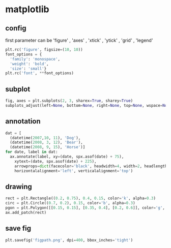 # matplotlib

## config
first parameter can be 'figure' , 'axes' , 'xtick' , 'ytick' , 'grid' , 'legend'
```py
plt.rc('figure', figsize=(10, 10))
font_options = {
  'family': 'monospace',
  'weight': 'bold',
  'size': 'small'}
plt.rc('font', **font_options)
```

## subplot
```py
fig, axes = plt.subplots(2, 3, sharex=True, sharey=True)
subplots_adjust(left=None, bottom=None, right=None, top=None, wspace=None, hspace=None)
```

## annotation
```py
dat = [
  (datetime(2007,10, 11), 'Dog'),
  (datetime(2008, 3, 12), 'Bear'),
  (datetime(2008, 9, 15), 'Horse')]
for date, label in dat:
  ax.annotate(label, xy=(date, spx.asof(date) + 75),
    xytext=(date, spx.asof(date) + 225),
    arrowprops=dict(facecolor='black', headwidth=4, width=2, headlength=4),
    horizontalalignment='left', verticalalignment='top')
```

## drawing
```py
rect = plt.Rectangle((0.2, 0.75), 0.4, 0.15, color='k', alpha=0.3)
circ = plt.Circle((0.7, 0.2), 0.15, color='b', alpha=0.3)
pgon = plt.Polygon([[0.15, 0.15], [0.35, 0.4], [0.2, 0.6]], color='g', alpha=0.5)
ax.add_patch(rect)
```

## save fig
```py
plt.savefig('figpath.png', dpi=400, bbox_inches='tight')
```
